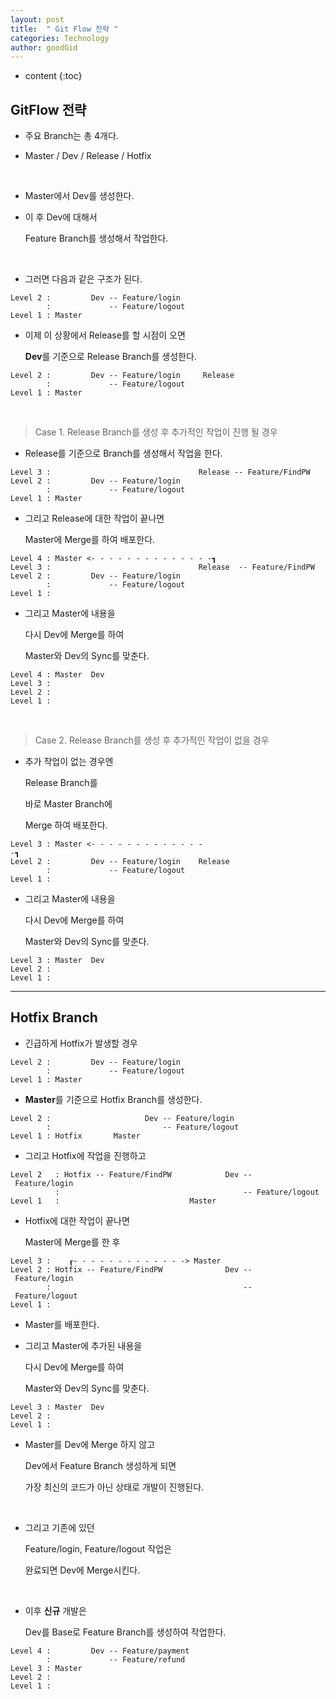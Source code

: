 ```yaml
---
layout: post
title:  " Git Flow 전략 "
categories: Technology
author: goodGid
---
```

* content
{:toc}

## GitFlow 전략

* 주요 Branch는 총 4개다.

* Master / Dev / Release / Hotfix

<br>

* Master에서 Dev를 생성한다.

* 이 후 Dev에 대해서

  Feature Branch를 생성해서 작업한다.

<br>

* 그러면 다음과 같은 구조가 된다.

```
Level 2 :         Dev -- Feature/login
        :             -- Feature/logout
Level 1 : Master
```









* 이제 이 상황에서 Release를 할 시점이 오면

  **Dev**를 기준으로 Release Branch를 생성한다.


```
Level 2 :         Dev -- Feature/login     Release
        :             -- Feature/logout
Level 1 : Master
```

<br>

> Case 1. Release Branch를 생성 후 추가적인 작업이 진행 될 경우

* Release를 기준으로 Branch를 생성해서 작업을 한다.


```
Level 3 :                                 Release -- Feature/FindPW
Level 2 :         Dev -- Feature/login    
        :             -- Feature/logout
Level 1 : Master
```

* 그리고 Release에 대한 작업이 끝나면

  Master에 Merge를 하여 배포한다.


```
Level 4 : Master <- - - - - - - - - - - - - -┓
Level 3 :                                 Release  -- Feature/FindPW
Level 2 :         Dev -- Feature/login    
        :             -- Feature/logout
Level 1 : 
```

* 그리고 Master에 내용을

  다시 Dev에 Merge를 하여

  Master와 Dev의 Sync를 맞춘다.

```
Level 4 : Master  Dev
Level 3 : 
Level 2 : 
Level 1 : 
```

<br>

> Case 2. Release Branch를 생성 후 추가적인 작업이 없을 경우 

* 추가 작업이 없는 경우엔

  Release Branch를

  바로 Master Branch에

  Merge 하여 배포한다.

```
Level 3 : Master <- - - - - - - - - - - - - -┓                         
Level 2 :         Dev -- Feature/login    Release
        :             -- Feature/logout
Level 1 : 
```

* 그리고 Master에 내용을

  다시 Dev에 Merge를 하여

  Master와 Dev의 Sync를 맞춘다.

```
Level 3 : Master  Dev
Level 2 : 
Level 1 : 
```

---

## Hotfix Branch

* 긴급하게 Hotfix가 발생할 경우

```
Level 2 :         Dev -- Feature/login
        :             -- Feature/logout
Level 1 : Master
```

* **Master**를 기준으로 Hotfix Branch를 생성한다.


```
Level 2 :                     Dev -- Feature/login    
        :                         -- Feature/logout
Level 1 : Hotfix       Master
```

* 그리고 Hotfix에 작업을 진행하고 

```
Level 2   : Hotfix -- Feature/FindPW            Dev -- Feature/login     
          :                                         -- Feature/logout
Level 1   :                             Master
```

* Hotfix에 대한 작업이 끝나면 

  Master에 Merge를 한 후 

```
Level 3 :    ┎- - - - - - - - - - - - -> Master
Level 2 : Hotfix -- Feature/FindPW              Dev -- Feature/login     
        :                                           -- Feature/logout                     
Level 1 : 
```

* Master를 배포한다.

* 그리고 Master에 추가된 내용을

  다시 Dev에 Merge를 하여

  Master와 Dev의 Sync를 맞춘다.

```
Level 3 : Master  Dev
Level 2 : 
Level 1 : 
```

* Master를 Dev에 Merge 하지 않고

  Dev에서 Feature Branch 생성하게 되면

  가장 최신의 코드가 아닌 상태로 개발이 진행된다.

<br>

* 그리고 기존에 있던

  Feature/login, Feature/logout 작업은 
  
  완료되면 Dev에 Merge시킨다.

<br>

* 이후 **신규** 개발은

  Dev를 Base로 Feature Branch를 생성하여 작업한다.

```
Level 4 :         Dev -- Feature/payment
        :             -- Feature/refund
Level 3 : Master
Level 2 : 
Level 1 : 
```
